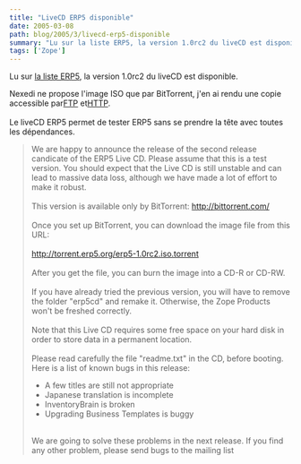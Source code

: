 ```yaml
---
title: "LiveCD ERP5 disponible"
date: 2005-03-08
path: blog/2005/3/livecd-erp5-disponible
summary: "Lu sur la liste ERP5, la version 1.0rc2 du liveCD est disponible."
tags: ['Zope']
---
```


Lu sur <a href="http://erp5.org/pipermail/erp5-users/">la
liste ERP5</a>, la version 1.0rc2 du liveCD est 
disponible. 

Nexedi ne propose l'image ISO que par BitTorrent, j'en ai 
rendu une copie accessible par<a href="ftp://ftp.cps-project.org/cps-project/erp5-1.0rc2.iso">FTP</a> 
et<a href="http://www.cps-project.org/static/erp5-1.0rc2.iso">HTTP</a>.<br><br> 
Le liveCD ERP5 permet de tester ERP5 sans se prendre la t&#234;te 
avec toutes les d&#233;pendances.

<blockquote>
We are happy to announce the release of the second release
candicate of the ERP5 Live CD. Please assume that this is a
test version. You should expect that the Live CD is still
unstable and can lead to massive data loss, although we have
made a lot of effort to make it robust.<br><br>
This version is available only by BitTorrent: <a href="http://bittorrent.com/">http://bittorrent.com/</a><br><br>
Once you set up BitTorrent, you can download the image file
from this URL:<br><br><a href="http://torrent.erp5.org/erp5-1.0rc2.iso.torrent">http://torrent.erp5.org/erp5-1.0rc2.iso.torrent</a><br><br>
After you get the file, you can burn the image into a CD-R
or CD-RW.<br><br>
If you have already tried the previous version, you will
have to remove the folder "erp5cd" and remake it. Otherwise,
the Zope Products won't be freshed correctly.<br><br>
Note that this Live CD requires some free space on your hard
disk in order to store data in a permanent location.<br><br>
Please read carefully the file "readme.txt" in the CD,
before booting. Here is a list of known bugs in this
release:<br>
<ul><li>A few titles are still not appropriate</li>
<li>Japanese translation is incomplete</li>
<li>InventoryBrain is broken</li>
<li>Upgrading Business Templates is buggy</li>
</ul><br>
We are going to solve these problems in the next release. If
you find any other problem, please send bugs to the mailing
list
</blockquote> 

